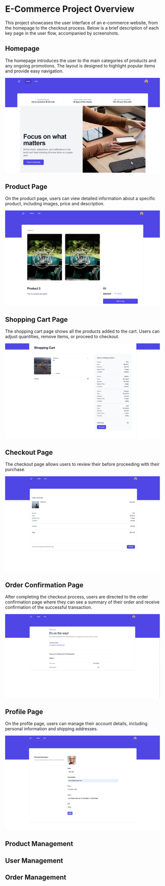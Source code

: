 # E-Commerce Project Overview

This project showcases the user interface of an e-commerce website, from the homepage to the checkout process. Below is a brief description of each key page in the user flow, accompanied by screenshots.

## Homepage

The homepage introduces the user to the main categories of products and any ongoing promotions. The layout is designed to highlight popular items and provide easy navigation.

![Homepage Screenshot](homePage.png)

## Product Page

On the product page, users can view detailed information about a specific product, including images, price and description.

![Product Page Screenshot](productPage.png)

## Shopping Cart Page

The shopping cart page shows all the products added to the cart. Users can adjust quantities, remove items, or proceed to checkout.

![Shopping Cart Page Screenshot](shoppingCartPage.png)

## Checkout Page

The checkout page allows users to review their before proceeding with their purchase.

![Checkout Page Screenshot](checkoutPage.png)

## Order Confirmation Page

After completing the checkout process, users are directed to the order confirmation page where they can see a summary of their order and receive confirmation of the successful transaction.

![Order Confirmation Page Screenshot](confirmationPage.png)

## Profile Page

On the profile page, users can manage their account details, including personal information and shipping addresses.

![Profile Page Screenshot](profilePage.png)

## Product Management
## User Management
## Order Management

